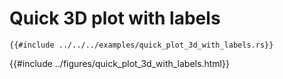 # Quick 3D plot with labels

```rust,ignore
{{#include ../../../examples/quick_plot_3d_with_labels.rs}}
```

{{#include ../figures/quick_plot_3d_with_labels.html}}
